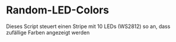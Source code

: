 # Random-LED-Colors
Dieses Script steuert einen Stripe mit 10 LEDs (WS2812) so an, dass zufällige Farben angezeigt werden

